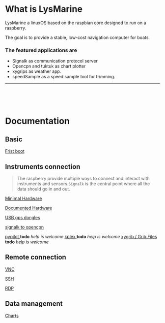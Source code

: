 
# What is LysMarine
LysMarine a linuxOS based on the raspbian core designed to run on a raspberry.

The goal is to provide a stable, low-cost navigation computer for boats.


### The featured applications are
 - Signalk as communication protocol server
 - Opencpn and tuktuk as chart plotter
 - xygrips as weather app.
 - speedSample as a speed sample tool for trimming.

---
<br>
<br>
<br>

# Documentation

## Basic

  [Frist boot](doc/userdoc/firstboot.md)

## Instruments connection
 > The raspberry provide multiple ways to connect and interact with instruments and sensors.`Signalk` is the central point where all the data should go in and out.

[Minimal Hardware](doc/userdoc/hardware/minimal_hardware.md)

[Documented Hardware](doc/userdoc/hardware/documented_hardware.md)

[ USB gps dongles ](doc/userdoc/usbgps.md)

[ signalk to opencpn ](doc/userdoc/signalktoopencpn.md)

[ pypilot ](#) **todo** _help is welcome_
[ kplex ](#) **todo** _help is welcome_
[ xygrib / Grib Files ](#) **todo** _help is welcome_


## Remote connection
[ VNC ](doc/userdoc/vnc.md)

[ SSH ](doc/userdoc/ssh.md)

[ RDP ](doc/userdoc/rdp.md)

## Data management
[ Charts ](doc/userdoc/charts.md)
